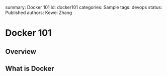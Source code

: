 summary: Docker 101
id: docker101
categories: Sample
tags: devops
status: Published 
authors: Kewei Zhang

# Docker 101

<!-- ------------------------ -->
## Overview 

<!-- ------------------------ -->
## What is Docker
